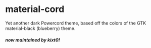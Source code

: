 # material-cord
Yet another dark Powercord theme, based off the colors of the GTK material-black (blueberry) theme.

###### **now maintained by _kixt0!_**
